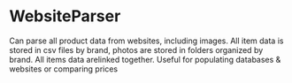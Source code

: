 # WebsiteParser
Can parse all product data from websites, including images. 
All item data is stored in csv files by brand, photos are stored in folders organized by brand. All items  data arelinked together. 
Useful for populating databases & websites or comparing prices
